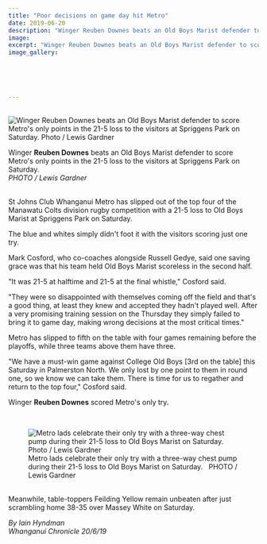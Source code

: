 ```yaml
---
title: "Poor decisions on game day hit Metro"
date: 2019-06-20
description: "Winger Reuben Downes beats an Old Boys Marist defender to score Metro's only points in the 21-5 loss to the visitors..."
image: 
excerpt: "Winger Reuben Downes beats an Old Boys Marist defender to score Metro's only points in the 21-5 loss to the visitors at Spriggens Park on Saturday."
image_gallery:
    
    
    
    
    
---
```


<p>&nbsp;<img src="https://www.nzherald.co.nz/resizer/MMDHEsMeX4Tpu9fKWaFh3RXOBf4=/620x349/smart/filters:quality(70)/arc-anglerfish-syd-prod-nzme.s3.amazonaws.com/public/MHLDLKQPFFFPHNKYZ2GRR22J3I.jpg" alt="Winger Reuben Downes beats an Old Boys Marist defender to score Metro's only points in the 21-5 loss to the visitors at Spriggens Park on Saturday. Photo / Lewis Gardner" /></p>
<p>Winger <strong>Reuben Downes</strong> beats an Old Boys Marist defender to score Metro's only points in the 21-5 loss to the visitors at Spriggens Park on Saturday.&nbsp;<br /><em>PHOTO / Lewis Gardner</em></p>
<p><br />St Johns Club Whanganui Metro has slipped out of the top four of the Manawatu Colts division rugby competition with a 21-5 loss to Old Boys Marist at Spriggens Park on Saturday.</p>
<p>The blue and whites simply didn't foot it with the visitors scoring just one try.</p>
<p>Mark Cosford, who co-coaches alongside Russell Gedye, said one saving grace was that his team held Old Boys Marist scoreless in the second half.</p>
<p>"It was 21-5 at halftime and 21-5 at the final whistle," Cosford said.</p>
<p>"They were so disappointed with themselves coming off the field and that's a good thing, at least they knew and accepted they hadn't played well. After a very promising training session on the Thursday they simply failed to bring it to game day, making wrong decisions at the most critical times."</p>
<p>Metro has slipped to fifth on the table with four games remaining before the playoffs, while three teams above them have three.</p>
<p>"We have a must-win game against College Old Boys [3rd on the table] this Saturday in Palmerston North. We only lost by one point to them in round one, so we know we can take them. There is time for us to regather and return to the top four," Cosford said.</p>
<p>Winger <strong>Reuben Downes</strong> scored Metro's only try.</p>
<div class="element element-image ">
<div class="fullscreen-btn svg-bg svg-gallery-fullscreen-icon">&nbsp;</div>
<figure><img id="" class="responsively-lazy inline-img loaded" src="https://www.nzherald.co.nz/resizer/H9Ary7O25XFDF2jCZwwYz2IsQHg=/620x413/smart/filters:quality(70)/arc-anglerfish-syd-prod-nzme.s3.amazonaws.com/public/XMVLWE2LFNFERIUF25TFVLAVEI.jpg" alt="Metro lads celebrate their only try with a three-way chest pump during their 21-5 loss to Old Boys Marist on Saturday. Photo / Lewis Gardner" data-srcset="//www.nzherald.co.nz/resizer/NxmANgPvg21m9qAAe7fCygaHKk0=/320x213/smart/filters:quality(70)/arc-anglerfish-syd-prod-nzme.s3.amazonaws.com/public/XMVLWE2LFNFERIUF25TFVLAVEI.jpg 320w,//www.nzherald.co.nz/resizer/Bt8cMXYl5vHD39jtxOJjGNhkJy0=/375x250/smart/filters:quality(70)/arc-anglerfish-syd-prod-nzme.s3.amazonaws.com/public/XMVLWE2LFNFERIUF25TFVLAVEI.jpg 375w,//www.nzherald.co.nz/resizer/H9Ary7O25XFDF2jCZwwYz2IsQHg=/620x413/smart/filters:quality(70)/arc-anglerfish-syd-prod-nzme.s3.amazonaws.com/public/XMVLWE2LFNFERIUF25TFVLAVEI.jpg 620w" /><figcaption>Metro lads celebrate their only try with a three-way chest pump during their 21-5 loss to Old Boys Marist on Saturday.&nbsp; &nbsp;PHOTO / Lewis Gardner</figcaption></figure></div>
<p><br />Meanwhile, table-toppers Feilding Yellow remain unbeaten after just scrambling home 38-35 over Massey White on Saturday.</p>
<p><em>By Iain Hyndman<br />Whanganui Chronicle 20/6/19</em></p>

